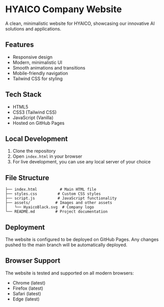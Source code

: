 # HYAICO Company Website

A clean, minimalistic website for HYAICO, showcasing our innovative AI solutions and applications.

## Features

- Responsive design
- Modern, minimalistic UI
- Smooth animations and transitions
- Mobile-friendly navigation
- Tailwind CSS for styling

## Tech Stack

- HTML5
- CSS3 (Tailwind CSS)
- JavaScript (Vanilla)
- Hosted on GitHub Pages

## Local Development

1. Clone the repository
2. Open `index.html` in your browser
3. For live development, you can use any local server of your choice

## File Structure

```
├── index.html          # Main HTML file
├── styles.css         # Custom CSS styles
├── script.js          # JavaScript functionality
├── assets/           # Images and other assets
│   └── HyaicoBlack.svg  # Company logo
└── README.md         # Project documentation
```

## Deployment

The website is configured to be deployed on GitHub Pages. Any changes pushed to the main branch will be automatically deployed.

## Browser Support

The website is tested and supported on all modern browsers:
- Chrome (latest)
- Firefox (latest)
- Safari (latest)
- Edge (latest) 